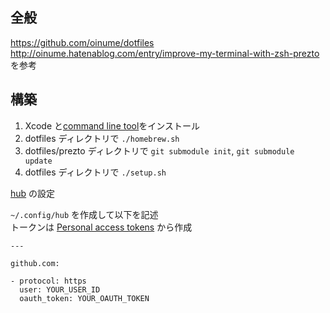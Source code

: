 ## 全般

https://github.com/oinume/dotfiles  
http://oinume.hatenablog.com/entry/improve-my-terminal-with-zsh-prezto  
を参考

## 構築

1. Xcode と[command line tool](https://developer.apple.com/downloads/index.action)をインストール
2. dotfiles ディレクトリで `./homebrew.sh`
3. dotfiles/prezto ディレクトリで `git submodule init`, `git submodule update`
4. dotfiles ディレクトリで `./setup.sh`

[hub](https://github.com/github/hub) の設定

`~/.config/hub` を作成して以下を記述  
トークンは [Personal access tokens](https://github.com/settings/tokens) から作成

```
---

github.com:

- protocol: https
  user: YOUR_USER_ID
  oauth_token: YOUR_OAUTH_TOKEN

```
